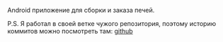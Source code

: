 Android приложение для сборки и заказа печей.

P.S. Я работал в своей ветке чужого репозитория, поэтому историю коммитов можно посмотреть там: [github](https://github.com/UladzislauShuman/stove/tree/mobile-kostya/android)
